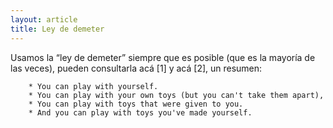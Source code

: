 ```yaml
---
layout: article
title: Ley de demeter
---
```

Usamos la “ley de demeter” siempre que es posible (que es la mayoría de las veces), pueden consultarla acá \[1\] y acá \[2\], un resumen:

        * You can play with yourself.
        * You can play with your own toys (but you can't take them apart),
        * You can play with toys that were given to you.
        * And you can play with toys you've made yourself.
